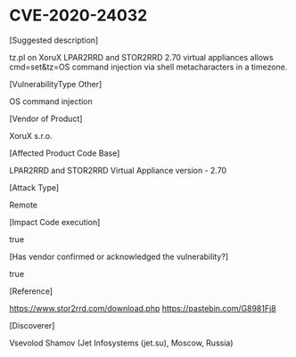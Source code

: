 # CVE-2020-24032

[Suggested description]

tz.pl on XoruX LPAR2RRD and STOR2RRD 2.70 virtual appliances allows cmd=set&tz=OS command injection via shell metacharacters in a timezone.

[VulnerabilityType Other]

OS command injection

[Vendor of Product]

XoruX s.r.o.

[Affected Product Code Base]

LPAR2RRD and STOR2RRD Virtual Appliance version - 2.70

[Attack Type]

Remote

[Impact Code execution]

true

[Has vendor confirmed or acknowledged the vulnerability?]

true

[Reference]

https://www.stor2rrd.com/download.php
https://pastebin.com/G8981Fj8

[Discoverer]

Vsevolod Shamov (Jet Infosystems (jet.su), Moscow, Russia) 
